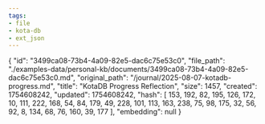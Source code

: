 ```yaml
---
tags:
- file
- kota-db
- ext_json
---
```

{
  "id": "3499ca08-73b4-4a09-82e5-dac6c75e53c0",
  "file_path": "./examples-data/personal-kb/documents/3499ca08-73b4-4a09-82e5-dac6c75e53c0.md",
  "original_path": "/journal/2025-08-07-kotadb-progress.md",
  "title": "KotaDB Progress Reflection",
  "size": 1457,
  "created": 1754608242,
  "updated": 1754608242,
  "hash": [
    153,
    192,
    82,
    195,
    126,
    172,
    10,
    111,
    222,
    168,
    54,
    84,
    179,
    49,
    228,
    101,
    113,
    163,
    238,
    75,
    98,
    175,
    32,
    56,
    92,
    8,
    134,
    68,
    76,
    160,
    39,
    177
  ],
  "embedding": null
}